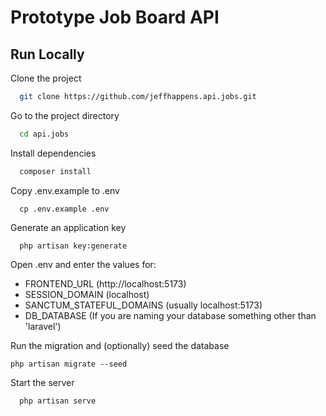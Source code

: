 
# Prototype Job Board API

## Run Locally

Clone the project

```bash
  git clone https://github.com/jeffhappens.api.jobs.git
```

Go to the project directory

```bash
  cd api.jobs
```

Install dependencies

```bash
  composer install
```

Copy .env.example to .env
```
  cp .env.example .env
```

Generate an application key

```
  php artisan key:generate  
```


Open .env and enter the values for:
* FRONTEND_URL (http://localhost:5173)
* SESSION_DOMAIN (localhost)
* SANCTUM_STATEFUL_DOMAINS (usually localhost:5173)
* DB_DATABASE (If you are naming your database something other than 'laravel')



Run the migration and (optionally) seed the database
```
php artisan migrate --seed
```

Start the server

```bash
  php artisan serve
```

